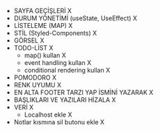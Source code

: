 - SAYFA GEÇİŞLERİ X
- DURUM YÖNETİMİ (useState, UseEffect) X
- LİSTELEME (MAP) X
- STİL (Styled-Components) X
- GÖRSEL X
- TODO-LİST X
  - map() kullan X
  - event handling kullan X
  - conditional rendering kullan X
- POMODORO X
- RENK UYUMU X
- EN ALTA FOOTER TARZI YAP İSMİNİ YAZARAK X
- BAŞLIKLARI VE YAZILARI HİZALA X
- VERİ X
  - Localhost ekle X
- Notlar kısmına sil butonu ekle X
